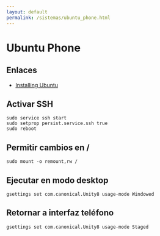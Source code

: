 ```yaml
---
layout: default
permalink: /sistemas/ubuntu_phone.html
---
```


# Ubuntu Phone

## Enlaces

* [Installing Ubuntu](https://developer.ubuntu.com/en/phone/devices/installing-ubuntu-for-devices)

## Activar SSH

    sudo service ssh start
    sudo setprop persist.service.ssh true
    sudo reboot

## Permitir cambios en /

    sudo mount -o remount,rw /

## Ejecutar en modo desktop

    gsettings set com.canonical.Unity8 usage-mode Windowed

## Retornar a interfaz teléfono

    gsettings set com.canonical.Unity8 usage-mode Staged
